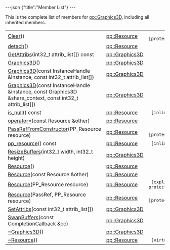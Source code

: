 ---json {"title":"Member List"} ---

This is the complete list of members for <a href="/docs/native-client/pepper_beta/cpp/classpp_1_1_graphics3_d/" class="el">pp::Graphics3D</a>, including all inherited members.

<table><tbody><tr class="odd"><td><a href="/docs/native-client/pepper_beta/cpp/classpp_1_1_resource#ad4016f37d3022863ca0188acb26ac9c4" class="el">Clear</a>()</td><td><a href="/docs/native-client/pepper_beta/cpp/classpp_1_1_resource/" class="el">pp::Resource</a></td><td><code> [protected]</code></td></tr><tr class="even"><td><a href="/docs/native-client/pepper_beta/cpp/classpp_1_1_resource#a81b9246381bdddacca3ac25f6ded2bfd" class="el">detach</a>()</td><td><a href="/docs/native-client/pepper_beta/cpp/classpp_1_1_resource/" class="el">pp::Resource</a></td><td></td></tr><tr class="odd"><td><a href="/docs/native-client/pepper_beta/cpp/classpp_1_1_graphics3_d#ae4527f4526a090c05ab7d9ce9fafb3de" class="el">GetAttribs</a>(int32_t attrib_list[]) const</td><td><a href="/docs/native-client/pepper_beta/cpp/classpp_1_1_graphics3_d/" class="el">pp::Graphics3D</a></td><td></td></tr><tr class="even"><td><a href="/docs/native-client/pepper_beta/cpp/classpp_1_1_graphics3_d#a36b6d8c818d0af11128d9522dd7f8bc2" class="el">Graphics3D</a>()</td><td><a href="/docs/native-client/pepper_beta/cpp/classpp_1_1_graphics3_d/" class="el">pp::Graphics3D</a></td><td></td></tr><tr class="odd"><td><a href="/docs/native-client/pepper_beta/cpp/classpp_1_1_graphics3_d#a072a5e20977e193d02b2e509ad72d11e" class="el">Graphics3D</a>(const InstanceHandle &amp;instance, const int32_t attrib_list[])</td><td><a href="/docs/native-client/pepper_beta/cpp/classpp_1_1_graphics3_d/" class="el">pp::Graphics3D</a></td><td></td></tr><tr class="even"><td><a href="/docs/native-client/pepper_beta/cpp/classpp_1_1_graphics3_d#a53586ebd53025ff6e1e0c4b89e471f68" class="el">Graphics3D</a>(const InstanceHandle &amp;instance, const Graphics3D &amp;share_context, const int32_t attrib_list[])</td><td><a href="/docs/native-client/pepper_beta/cpp/classpp_1_1_graphics3_d/" class="el">pp::Graphics3D</a></td><td></td></tr><tr class="odd"><td><a href="/docs/native-client/pepper_beta/cpp/classpp_1_1_resource#a859068e34cdc2dc0b78754c255323aa9" class="el">is_null</a>() const</td><td><a href="/docs/native-client/pepper_beta/cpp/classpp_1_1_resource/" class="el">pp::Resource</a></td><td><code> [inline]</code></td></tr><tr class="even"><td><a href="/docs/native-client/pepper_beta/cpp/classpp_1_1_resource#aaf808a98bdaa7998d82e19514aa87423" class="el">operator=</a>(const Resource &amp;other)</td><td><a href="/docs/native-client/pepper_beta/cpp/classpp_1_1_resource/" class="el">pp::Resource</a></td><td></td></tr><tr class="odd"><td><a href="/docs/native-client/pepper_beta/cpp/classpp_1_1_resource#a3eda014529127a818df8d5bb5ec2fdf0" class="el">PassRefFromConstructor</a>(PP_Resource resource)</td><td><a href="/docs/native-client/pepper_beta/cpp/classpp_1_1_resource/" class="el">pp::Resource</a></td><td><code> [protected]</code></td></tr><tr class="even"><td><a href="/docs/native-client/pepper_beta/cpp/classpp_1_1_resource#a46a6123de0b007ad3fcb6f666534ccb4" class="el">pp_resource</a>() const</td><td><a href="/docs/native-client/pepper_beta/cpp/classpp_1_1_resource/" class="el">pp::Resource</a></td><td><code> [inline]</code></td></tr><tr class="odd"><td><a href="/docs/native-client/pepper_beta/cpp/classpp_1_1_graphics3_d#a21b887529bdba99089ff3c1fa16d3d7c" class="el">ResizeBuffers</a>(int32_t width, int32_t height)</td><td><a href="/docs/native-client/pepper_beta/cpp/classpp_1_1_graphics3_d/" class="el">pp::Graphics3D</a></td><td></td></tr><tr class="even"><td><a href="/docs/native-client/pepper_beta/cpp/classpp_1_1_resource#a56679e93a58101c8dce5dc510811a094" class="el">Resource</a>()</td><td><a href="/docs/native-client/pepper_beta/cpp/classpp_1_1_resource/" class="el">pp::Resource</a></td><td></td></tr><tr class="odd"><td><a href="/docs/native-client/pepper_beta/cpp/classpp_1_1_resource#ab0f664099ca06367180f220ea7e0b831" class="el">Resource</a>(const Resource &amp;other)</td><td><a href="/docs/native-client/pepper_beta/cpp/classpp_1_1_resource/" class="el">pp::Resource</a></td><td></td></tr><tr class="even"><td><a href="/docs/native-client/pepper_beta/cpp/classpp_1_1_resource#a555de93fdf4793f7db1183bf71d20580" class="el">Resource</a>(PP_Resource resource)</td><td><a href="/docs/native-client/pepper_beta/cpp/classpp_1_1_resource/" class="el">pp::Resource</a></td><td><code> [explicit, protected]</code></td></tr><tr class="odd"><td><a href="/docs/native-client/pepper_beta/cpp/classpp_1_1_resource#a907d3d6b7e292587c8cb9ff30d0a418d" class="el">Resource</a>(PassRef, PP_Resource resource)</td><td><a href="/docs/native-client/pepper_beta/cpp/classpp_1_1_resource/" class="el">pp::Resource</a></td><td><code> [protected]</code></td></tr><tr class="even"><td><a href="/docs/native-client/pepper_beta/cpp/classpp_1_1_graphics3_d#a504e04ec5f21e324439fe8edc3622957" class="el">SetAttribs</a>(const int32_t attrib_list[])</td><td><a href="/docs/native-client/pepper_beta/cpp/classpp_1_1_graphics3_d/" class="el">pp::Graphics3D</a></td><td></td></tr><tr class="odd"><td><a href="/docs/native-client/pepper_beta/cpp/classpp_1_1_graphics3_d#ae1d1c071bf2737ab310a32558ec5f507" class="el">SwapBuffers</a>(const CompletionCallback &amp;cc)</td><td><a href="/docs/native-client/pepper_beta/cpp/classpp_1_1_graphics3_d/" class="el">pp::Graphics3D</a></td><td></td></tr><tr class="even"><td><a href="/docs/native-client/pepper_beta/cpp/classpp_1_1_graphics3_d#a134128672575294aeb17c263189b9da0" class="el">~Graphics3D</a>()</td><td><a href="/docs/native-client/pepper_beta/cpp/classpp_1_1_graphics3_d/" class="el">pp::Graphics3D</a></td><td></td></tr><tr class="odd"><td><a href="/docs/native-client/pepper_beta/cpp/classpp_1_1_resource#a081165265e2bd8217eaa2be2aeeb3aa3" class="el">~Resource</a>()</td><td><a href="/docs/native-client/pepper_beta/cpp/classpp_1_1_resource/" class="el">pp::Resource</a></td><td><code> [virtual]</code></td></tr></tbody></table>
